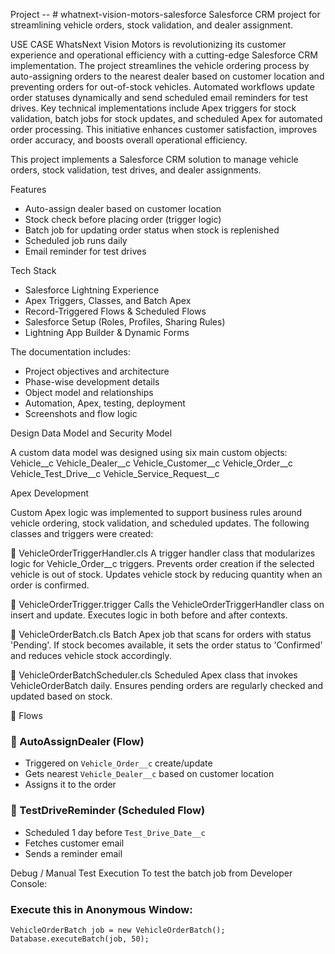 Project -- # whatnext-vision-motors-salesforce
Salesforce CRM project for streamlining vehicle orders, stock validation, and dealer assignment.

USE CASE 
WhatsNext Vision Motors is revolutionizing its customer experience and operational efficiency with a cutting-edge Salesforce CRM implementation. The project streamlines the vehicle ordering process by auto-assigning orders to the nearest dealer based on customer location and preventing orders for out-of-stock vehicles. Automated workflows update order statuses dynamically and send scheduled email reminders for test drives. Key technical implementations include Apex triggers for stock validation, batch jobs for stock updates, and scheduled Apex for automated order processing. This initiative enhances customer satisfaction, improves order accuracy, and boosts overall operational efficiency.

This project implements a Salesforce CRM solution to manage vehicle orders, stock validation, test drives, and dealer assignments.

Features
- Auto-assign dealer based on customer location
- Stock check before placing order (trigger logic)
- Batch job for updating order status when stock is replenished
- Scheduled job runs daily
- Email reminder for test drives

Tech Stack
- Salesforce Lightning Experience
- Apex Triggers, Classes, and Batch Apex
- Record-Triggered Flows & Scheduled Flows
- Salesforce Setup (Roles, Profiles, Sharing Rules)
- Lightning App Builder & Dynamic Forms
  
The documentation includes:
- Project objectives and architecture
- Phase-wise development details
- Object model and relationships
- Automation, Apex, testing, deployment
- Screenshots and flow logic

Design Data Model and Security Model

A custom data model was designed using six main custom objects:
Vehicle__c 
Vehicle_Dealer__c
Vehicle_Customer__c
Vehicle_Order__c
Vehicle_Test_Drive__c
Vehicle_Service_Request__c


Apex Development
  
Custom Apex logic was implemented to support business rules around vehicle ordering, stock validation, and scheduled updates. The following classes and triggers were created:

📌 VehicleOrderTriggerHandler.cls
A trigger handler class that modularizes logic for Vehicle_Order__c triggers.
Prevents order creation if the selected vehicle is out of stock.
Updates vehicle stock by reducing quantity when an order is confirmed.

📌 VehicleOrderTrigger.trigger
Calls the VehicleOrderTriggerHandler class on insert and update.
Executes logic in both before and after contexts.

📌 VehicleOrderBatch.cls
Batch Apex job that scans for orders with status 'Pending'.
If stock becomes available, it sets the order status to 'Confirmed' and reduces vehicle stock accordingly.

📌 VehicleOrderBatchScheduler.cls
Scheduled Apex class that invokes VehicleOrderBatch daily.
Ensures pending orders are regularly checked and updated based on stock.

🔄 Flows

### 📌 AutoAssignDealer (Flow)
- Triggered on `Vehicle_Order__c` create/update
- Gets nearest `Vehicle_Dealer__c` based on customer location
- Assigns it to the order
  
### 📌 TestDriveReminder (Scheduled Flow)
- Scheduled 1 day before `Test_Drive_Date__c`
- Fetches customer email
- Sends a reminder email

Debug / Manual Test Execution
To test the batch job from Developer Console:

### Execute this in Anonymous Window:
```apex
VehicleOrderBatch job = new VehicleOrderBatch();
Database.executeBatch(job, 50);
